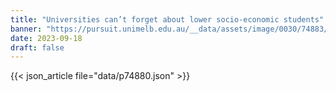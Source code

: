 ```yaml
---
title: "Universities can’t forget about lower socio-economic students"
banner: "https://pursuit.unimelb.edu.au/__data/assets/image/0030/74883/612f333933a98217c3e2ac7852edbfd777353686.jpg"
date: 2023-09-18
draft: false
---
```


{{< json_article file="data/p74880.json" >}}